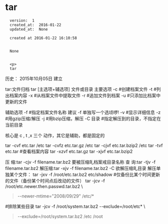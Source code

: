 
  # tar

      version:  1
      created_at:  2016-01-22
      updated_at:  None

      created at 2016-01-22 16:10:58 


      None


      <p>
      tar

历史：
2015年10月05日
建立




tar:文件归档
tar [主选项+辅选项] 文件或目录
主要选项
-c #创建档案文件
-t #列出档案内容
-x #从档案文件中提取文件
-r #追加文件到档案
-u #只添加比档案中更新的文件

辅助选项
-f #指定档案文件名称 建议 -f 单独写一个选顷啰! 
-v #显示详细信息
-z #用gzip压缩/解压
-j #用bzip压缩，解压
-C 目录  #指定解压到的目录，不指定在当前目录

核心是 c , t ,x 三个 动作，其它是辅助，都是固定的

tar -cvf etc.tar /etc 
tar -cvfz etc.tar.gz /etc
tar -cjvf etc.tar.bzip2 /etc
tar -tvf etc.tar #查看档案内容
tar -xzvf etc.tar.gz
tar -xjvf etc.tar.bzip2


压 缩:tar -cjv -f filename.tar.bz2 要被压缩癿档案戒目录名称 
查 询:tar -tjv -f filename.tar.bz2 
解压缩:tar -xjv -f filename.tar.bz2 -C 欲解压缩癿目录
解压单独某个文件： tar -jxv -f /root/etc.tar.bz2 etc/shadow
#仅备份比某个时间更新的文件（备份某个时间点后改动的文件）
tar -jcv -f /root/etc.newer.then.passwd.tar.bz2 \ 
> --newer-mtime="2008/09/29" /etc/*

#排除某些目录
tar -jcv -f /root/system.tar.bz2 --exclude=/root/etc* \ 
> --exclude=/root/system.tar.bz2 /etc /root
      </p>

  